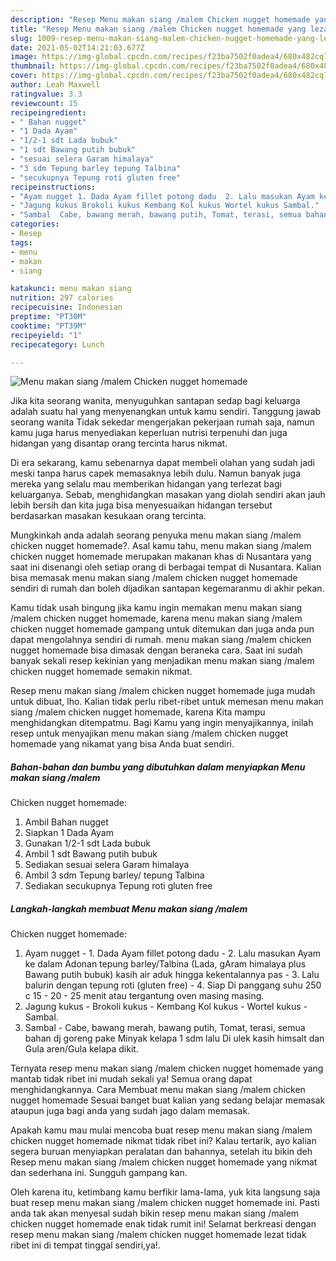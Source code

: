 ```yaml
---
description: "Resep Menu makan siang /malem Chicken nugget homemade yang lezat dan Mudah Dibuat"
title: "Resep Menu makan siang /malem Chicken nugget homemade yang lezat dan Mudah Dibuat"
slug: 1009-resep-menu-makan-siang-malem-chicken-nugget-homemade-yang-lezat-dan-mudah-dibuat
date: 2021-05-02T14:21:03.677Z
image: https://img-global.cpcdn.com/recipes/f23ba7502f0adea4/680x482cq70/menu-makan-siang-malem-chicken-nugget-homemade-foto-resep-utama.jpg
thumbnail: https://img-global.cpcdn.com/recipes/f23ba7502f0adea4/680x482cq70/menu-makan-siang-malem-chicken-nugget-homemade-foto-resep-utama.jpg
cover: https://img-global.cpcdn.com/recipes/f23ba7502f0adea4/680x482cq70/menu-makan-siang-malem-chicken-nugget-homemade-foto-resep-utama.jpg
author: Leah Maxwell
ratingvalue: 3.3
reviewcount: 15
recipeingredient:
- " Bahan nugget"
- "1 Dada Ayam"
- "1/2-1 sdt Lada bubuk"
- "1 sdt Bawang putih bubuk"
- "sesuai selera Garam himalaya"
- "3 sdm Tepung barley tepung Talbina"
- "secukupnya Tepung roti gluten free"
recipeinstructions:
- "Ayam nugget 1. Dada Ayam fillet potong dadu  2. Lalu masukan Ayam ke dalam Adonan tepung barley/Talbina (Lada, gAram himalaya plus Bawang putih bubuk) kasih air aduk hingga kekentalannya pas 3. Lalu balurin dengan tepung roti (gluten free) 4. Siap Di panggang suhu 250 c 15 - 20 - 25 menit atau tergantung oven masing masing."
- "Jagung kukus Brokoli kukus Kembang Kol kukus Wortel kukus Sambal."
- "Sambal  Cabe, bawang merah, bawang putih, Tomat, terasi, semua bahan dj goreng pake Minyak kelapa 1 sdm lalu Di ulek kasih himsalt dan Gula aren/Gula kelapa dikit."
categories:
- Resep
tags:
- menu
- makan
- siang

katakunci: menu makan siang 
nutrition: 297 calories
recipecuisine: Indonesian
preptime: "PT30M"
cooktime: "PT39M"
recipeyield: "1"
recipecategory: Lunch

---
```



![Menu makan siang /malem
Chicken nugget homemade](https://img-global.cpcdn.com/recipes/f23ba7502f0adea4/680x482cq70/menu-makan-siang-malem-chicken-nugget-homemade-foto-resep-utama.jpg)

Jika kita seorang wanita, menyuguhkan santapan sedap bagi keluarga adalah suatu hal yang menyenangkan untuk kamu sendiri. Tanggung jawab seorang  wanita Tidak sekedar mengerjakan pekerjaan rumah saja, namun kamu juga harus menyediakan keperluan nutrisi terpenuhi dan juga hidangan yang disantap orang tercinta harus nikmat.

Di era  sekarang, kamu sebenarnya dapat membeli olahan yang sudah jadi meski tanpa harus capek memasaknya lebih dulu. Namun banyak juga mereka yang selalu mau memberikan hidangan yang terlezat bagi keluarganya. Sebab, menghidangkan masakan yang diolah sendiri akan jauh lebih bersih dan kita juga bisa menyesuaikan hidangan tersebut berdasarkan masakan kesukaan orang tercinta. 



Mungkinkah anda adalah seorang penyuka menu makan siang /malem
chicken nugget homemade?. Asal kamu tahu, menu makan siang /malem
chicken nugget homemade merupakan makanan khas di Nusantara yang saat ini disenangi oleh setiap orang di berbagai tempat di Nusantara. Kalian bisa memasak menu makan siang /malem
chicken nugget homemade sendiri di rumah dan boleh dijadikan santapan kegemaranmu di akhir pekan.

Kamu tidak usah bingung jika kamu ingin memakan menu makan siang /malem
chicken nugget homemade, karena menu makan siang /malem
chicken nugget homemade gampang untuk ditemukan dan juga anda pun dapat mengolahnya sendiri di rumah. menu makan siang /malem
chicken nugget homemade bisa dimasak dengan beraneka cara. Saat ini sudah banyak sekali resep kekinian yang menjadikan menu makan siang /malem
chicken nugget homemade semakin nikmat.

Resep menu makan siang /malem
chicken nugget homemade juga mudah untuk dibuat, lho. Kalian tidak perlu ribet-ribet untuk memesan menu makan siang /malem
chicken nugget homemade, karena Kita mampu menghidangkan ditempatmu. Bagi Kamu yang ingin menyajikannya, inilah resep untuk menyajikan menu makan siang /malem
chicken nugget homemade yang nikamat yang bisa Anda buat sendiri.

<!--inarticleads1-->

##### Bahan-bahan dan bumbu yang dibutuhkan dalam menyiapkan Menu makan siang /malem
Chicken nugget homemade:

1. Ambil  Bahan nugget
1. Siapkan 1 Dada Ayam
1. Gunakan 1/2-1 sdt Lada bubuk
1. Ambil 1 sdt Bawang putih bubuk
1. Sediakan sesuai selera Garam himalaya
1. Ambil 3 sdm Tepung barley/ tepung Talbina
1. Sediakan secukupnya Tepung roti gluten free




<!--inarticleads2-->

##### Langkah-langkah membuat Menu makan siang /malem
Chicken nugget homemade:

1. Ayam nugget - 1. Dada Ayam fillet potong dadu  - 2. Lalu masukan Ayam ke dalam Adonan tepung barley/Talbina (Lada, gAram himalaya plus Bawang putih bubuk) kasih air aduk hingga kekentalannya pas - 3. Lalu balurin dengan tepung roti (gluten free) - 4. Siap Di panggang suhu 250 c 15 - 20 - 25 menit atau tergantung oven masing masing.
1. Jagung kukus - Brokoli kukus - Kembang Kol kukus - Wortel kukus - Sambal.
1. Sambal  - Cabe, bawang merah, bawang putih, Tomat, terasi, semua bahan dj goreng pake Minyak kelapa 1 sdm lalu Di ulek kasih himsalt dan Gula aren/Gula kelapa dikit.




Ternyata resep menu makan siang /malem
chicken nugget homemade yang mantab tidak ribet ini mudah sekali ya! Semua orang dapat menghidangkannya. Cara Membuat menu makan siang /malem
chicken nugget homemade Sesuai banget buat kalian yang sedang belajar memasak ataupun juga bagi anda yang sudah jago dalam memasak.

Apakah kamu mau mulai mencoba buat resep menu makan siang /malem
chicken nugget homemade nikmat tidak ribet ini? Kalau tertarik, ayo kalian segera buruan menyiapkan peralatan dan bahannya, setelah itu bikin deh Resep menu makan siang /malem
chicken nugget homemade yang nikmat dan sederhana ini. Sungguh gampang kan. 

Oleh karena itu, ketimbang kamu berfikir lama-lama, yuk kita langsung saja buat resep menu makan siang /malem
chicken nugget homemade ini. Pasti anda tak akan menyesal sudah bikin resep menu makan siang /malem
chicken nugget homemade enak tidak rumit ini! Selamat berkreasi dengan resep menu makan siang /malem
chicken nugget homemade lezat tidak ribet ini di tempat tinggal sendiri,ya!.


